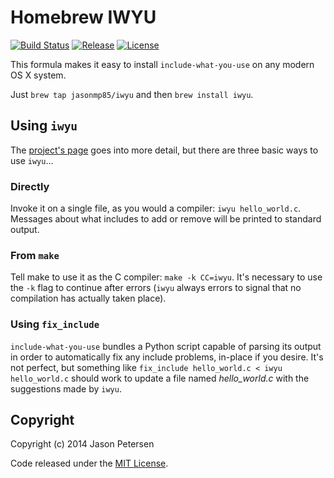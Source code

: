 Homebrew IWYU
=============

[![Build Status](https://img.shields.io/travis/jasonmp85/homebrew-iwyu/master.svg)][status]
[![Release](https://img.shields.io/github/release/jasonmp85/homebrew-iwyu.svg)][release]
[![License](https://img.shields.io/:license-mit-blue.svg)][license]

This formula makes it easy to install `include-what-you-use` on any modern OS X system.

Just `brew tap jasonmp85/iwyu` and then `brew install iwyu`.

Using `iwyu`
------------

The [project's page][iwyu-page] goes into more detail, but there are three basic ways to use `iwyu`…

### Directly

Invoke it on a single file, as you would a compiler: `iwyu hello_world.c`. Messages about what includes to add or remove will be printed to standard output.

### From `make`

Tell make to use it as the C compiler: `make -k CC=iwyu`. It's necessary to use the `-k` flag to continue after errors (`iwyu` always errors to signal that no compilation has actually taken place).

### Using `fix_include`

`include-what-you-use` bundles a Python script capable of parsing its output in order to automatically fix any include problems, in-place if you desire. It's not perfect, but something like `fix_include hello_world.c < iwyu hello_world.c` should work to update a file named _hello_world.c_ with the suggestions made by `iwyu`.

Copyright
---------

Copyright (c) 2014 Jason Petersen

Code released under the [MIT License](LICENSE).

[status]: https://travis-ci.org/jasonmp85/homebrew-iwyu
[release]: https://github.com/jasonmp85/homebrew-iwyu/releases/latest
[license]: LICENSE
[iwyu-page]: http://include-what-you-use.org
